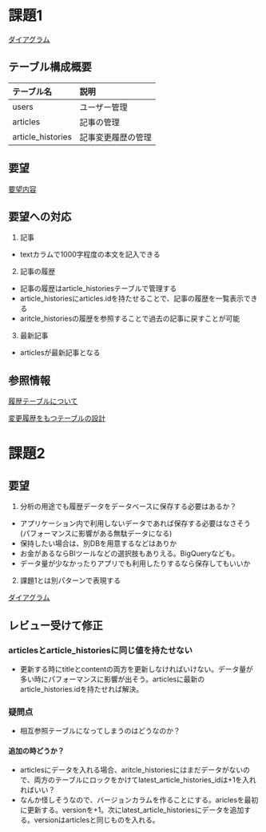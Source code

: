 # 課題1

[ダイアグラム](https://dbdiagram.io/d/619c9a7202cf5d186b639e73)

## テーブル構成概要

|テーブル名|説明|
|:--|:--|
|users|ユーザー管理|
|articles|記事の管理|
|article_histories|記事変更履歴の管理|

## 要望

[要望内容](https://airtable.com/appPxhCPFYGqqN9YU/tblVlFr2q4lIqDKYc/viwX8r6DpCRp80swL/recjOqZmJIYx5eKIc?blocks=hide)

## 要望への対応

1. 記事

- textカラムで1000字程度の本文を記入できる

2. 記事の履歴

- 記事の履歴はarticle_historiesテーブルで管理する
- article_historiesにarticles.idを持たせることで、記事の履歴を一覧表示できる
- aritcle_historiesの履歴を参照することで過去の記事に戻すことが可能

3. 最新記事

- articlesが最新記事となる

## 参照情報

[履歴テーブルについて](https://user-first.ikyu.co.jp/entry/history-table)  

[変更履歴をもつテーブルの設計](https://qiita.com/ak-ymst/items/2e8e92f212c807bb09a1)


# 課題2

## 要望

1. 分析の用途でも履歴データをデータベースに保存する必要はあるか？

- アプリケーション内で利用しないデータであれば保存する必要はなさそう(パフォーマンスに影響がある無駄データになる)
- 保持したい場合は、別DBを用意するなどはありか
- お金があるならBIツールなどの選択肢もありえる。BigQueryなども。
- データ量が少なかったりアプリでも利用したりするなら保存してもいいか

2. 課題1とは別パターンで表現する

[ダイアグラム](https://dbdiagram.io/d/619cfffe02cf5d186b648011)


## レビュー受けて修正

### articlesとarticle_historiesに同じ値を持たせない

- 更新する時にtitleとcontentの両方を更新しなければいけない。データ量が多い時にパフォーマンスに影響が出そう。articlesに最新のarticle_histories.idを持たせれば解決。

### 疑問点

- 相互参照テーブルになってしまうのはどうなのか？

#### 追加の時どうか？

- articlesにデータを入れる場合、aritcle_historiesにはまだデータがないので、両方のテーブルにロックをかけてlatest_article_histories_idは+1を入れればいい？
- なんか怪しそうなので、バージョンカラムを作ることにする。ariclesを最初に更新する。versionを+1。次にlatest_article_historiesにデータを追加する。versionはarticlesと同じものを入れる。

